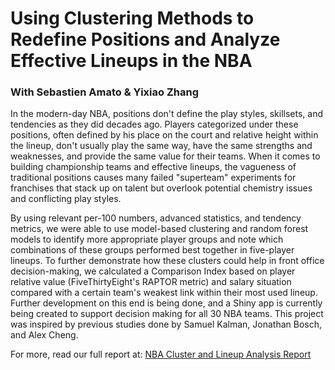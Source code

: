 # Using Clustering Methods to Redefine Positions and Analyze Effective Lineups in the NBA

### With Sebastien Amato & Yixiao Zhang

In the modern-day NBA, positions don't define the play styles, skillsets, and tendencies as they did decades ago. Players categorized under these positions, often defined by his place on the court and relative height within the lineup, don't usually play the same way, have the same strengths and weaknesses, and provide the same value for their teams. When it comes to building championship teams and effective lineups, the vagueness of traditional positions causes many failed "superteam" experiments for franchises that stack up on talent but overlook potential chemistry issues and conflicting play styles.

By using relevant per-100 numbers, advanced statistics, and tendency metrics, we were able to use model-based clustering and random forest models to identify more appropriate player groups and note which combinations of these groups performed best together in five-player lineups. To further demonstrate how these clusters could help in front office decision-making, we calculated a Comparison Index based on player relative value (FiveThirtyEight's RAPTOR metric) and salary situation compared with a certain team's weakest link within their most used lineup. Further development on this end is being done, and a Shiny app is currently being created to support decision making for all 30 NBA teams. This project was inspired by previous studies done by Samuel Kalman, Jonathan Bosch, and Alex Cheng.

For more, read our full report at: [NBA Cluster and Lineup Analysis Report](https://www.gcherreralim.com/docu/nba-cluster-report.pdf)
